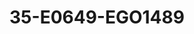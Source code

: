 ---
title: 35-E0649-EGO1489
image: /v1543919832/viterbo/35-E0649-EGO1489.jpg
brand: ego
layout: vestito
---